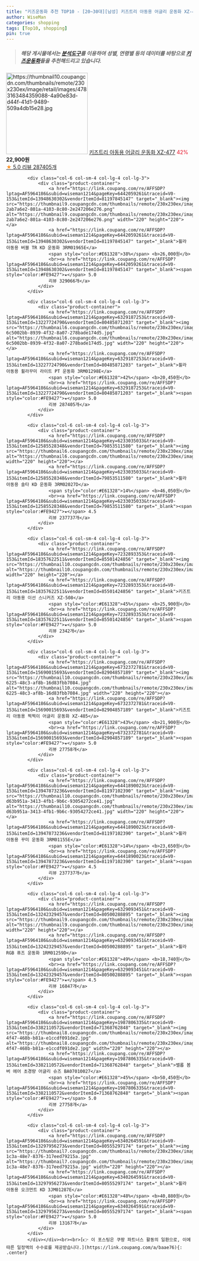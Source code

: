 ```yaml
---
title: "키즈운동화 추천 TOP10 - [20~30대][남성] 키즈트리 아동용 어글리 운동화 XZ-477"
author: WiseMan
categories: shopping
tags: [Top10, shopping]
pin: true
---
```


> ##### 해당 게시물에서는 [**분석도구**](https://itemscout.io/)를 이용하여 **성별**, **연령별** 등의 데이터를 바탕으로 [**키즈운동화**](https://link.coupang.com/a/baae76)들을 추천해드리고 있습니다.
<div class="container"><div class="row">
            <div class="col-6 col-sm-4 col-lg-4 col-lg-3">
                <div class="product-container">
                    <a href="https://link.coupang.com/re/AFFSDP?lptag=AF5964186&subid=wiseman1214&pageKey=6500775442&traceid=V0-153&itemId=14311000893&vendorItemId=81555693980" target="_blank"><img src="https://thumbnail10.coupangcdn.com/thumbnails/remote/230x230ex/image/retail/images/4783163484359088-4a90e83d-d44f-41d1-9489-509a4db15e28.jpg" alt="https://thumbnail10.coupangcdn.com/thumbnails/remote/230x230ex/image/retail/images/4783163484359088-4a90e83d-d44f-41d1-9489-509a4db15e28.jpg" width="220" height="220"></a>
                    <a href="https://link.coupang.com/re/AFFSDP?lptag=AF5964186&subid=wiseman1214&pageKey=6500775442&traceid=V0-153&itemId=14311000893&vendorItemId=81555693980" target="_blank">키즈트리 아동용 어글리 운동화 XZ-477</a>
                    <span style="color:#E61328">42%</span> <b>22,900원</b>
                    <br><a href="https://link.coupang.com/re/AFFSDP?lptag=AF5964186&subid=wiseman1214&pageKey=6500775442&traceid=V0-153&itemId=14311000893&vendorItemId=81555693980" target="_blank"><span style="color:#FE9427">★</span> 5.0
                    리뷰 287405개</a>
                </div>
            </div>
            
            <div class="col-6 col-sm-4 col-lg-4 col-lg-3">
                <div class="product-container">
                    <a href="https://link.coupang.com/re/AFFSDP?lptag=AF5964186&subid=wiseman1214&pageKey=6442059261&traceid=V0-153&itemId=13948630302&vendorItemId=81197845147" target="_blank"><img src="https://thumbnail9.coupangcdn.com/thumbnails/remote/230x230ex/image/retail/images/2855061708428133-2ab7a6e2-801a-4103-8c80-2e247206e276.png" alt="https://thumbnail9.coupangcdn.com/thumbnails/remote/230x230ex/image/retail/images/2855061708428133-2ab7a6e2-801a-4103-8c80-2e247206e276.png" width="220" height="220"></a>
                    <a href="https://link.coupang.com/re/AFFSDP?lptag=AF5964186&subid=wiseman1214&pageKey=6442059261&traceid=V0-153&itemId=13948630302&vendorItemId=81197845147" target="_blank">휠라 아동용 버블 TR KD 운동화 3RM01965E</a>
                    <span style="color:#E61328">38%</span> <b>26,000원</b>
                    <br><a href="https://link.coupang.com/re/AFFSDP?lptag=AF5964186&subid=wiseman1214&pageKey=6442059261&traceid=V0-153&itemId=13948630302&vendorItemId=81197845147" target="_blank"><span style="color:#FE9427">★</span> 5.0
                    리뷰 329066개</a>
                </div>
            </div>
            
            <div class="col-6 col-sm-4 col-lg-4 col-lg-3">
                <div class="product-container">
                    <a href="https://link.coupang.com/re/AFFSDP?lptag=AF5964186&subid=wiseman1214&pageKey=6329187253&traceid=V0-153&itemId=13227724790&vendorItemId=80485871203" target="_blank"><img src="https://thumbnail6.coupangcdn.com/thumbnails/remote/230x230ex/image/retail/images/455720792998069-6c5002bb-8939-4f32-8a07-278bade174d5.jpg" alt="https://thumbnail6.coupangcdn.com/thumbnails/remote/230x230ex/image/retail/images/455720792998069-6c5002bb-8939-4f32-8a07-278bade174d5.jpg" width="220" height="220"></a>
                    <a href="https://link.coupang.com/re/AFFSDP?lptag=AF5964186&subid=wiseman1214&pageKey=6329187253&traceid=V0-153&itemId=13227724790&vendorItemId=80485871203" target="_blank">휠라 아동용 휠라꾸미 라이트 PT 운동화 3RM01298E</a>
                    <span style="color:#E61328">42%</span> <b>20,450원</b>
                    <br><a href="https://link.coupang.com/re/AFFSDP?lptag=AF5964186&subid=wiseman1214&pageKey=6329187253&traceid=V0-153&itemId=13227724790&vendorItemId=80485871203" target="_blank"><span style="color:#FE9427">★</span> 5.0
                    리뷰 287405개</a>
                </div>
            </div>
            
            <div class="col-6 col-sm-4 col-lg-4 col-lg-3">
                <div class="product-container">
                    <a href="https://link.coupang.com/re/AFFSDP?lptag=AF5964186&subid=wiseman1214&pageKey=6233035033&traceid=V0-153&itemId=12585528348&vendorItemId=79853511580" target="_blank"><img src="https://thumbnail6.coupangcdn.com/thumbnails/remote/230x230ex/image/rs_quotation_api/iobdn98i/2f89b9dadce84341b8a1cfa9e5a6072f.jpg" alt="https://thumbnail6.coupangcdn.com/thumbnails/remote/230x230ex/image/rs_quotation_api/iobdn98i/2f89b9dadce84341b8a1cfa9e5a6072f.jpg" width="220" height="220"></a>
                    <a href="https://link.coupang.com/re/AFFSDP?lptag=AF5964186&subid=wiseman1214&pageKey=6233035033&traceid=V0-153&itemId=12585528348&vendorItemId=79853511580" target="_blank">휠라 아동용 솔타 KD 운동화 3RM02027D</a>
                    <span style="color:#E61328">14%</span> <b>46,050원</b>
                    <br><a href="https://link.coupang.com/re/AFFSDP?lptag=AF5964186&subid=wiseman1214&pageKey=6233035033&traceid=V0-153&itemId=12585528348&vendorItemId=79853511580" target="_blank"><span style="color:#FE9427">★</span> 4.5
                    리뷰 237737개</a>
                </div>
            </div>
            
            <div class="col-6 col-sm-4 col-lg-4 col-lg-3">
                <div class="product-container">
                    <a href="https://link.coupang.com/re/AFFSDP?lptag=AF5964186&subid=wiseman1214&pageKey=7232893353&traceid=V0-153&itemId=18357622511&vendorItemId=85501424856" target="_blank"><img src="https://thumbnail10.coupangcdn.com/thumbnails/remote/230x230ex/image/rs_quotation_api/b1k7jj6g/64dd7ae488824a0b88e32b94b7ed1dbe.jpg" alt="https://thumbnail10.coupangcdn.com/thumbnails/remote/230x230ex/image/rs_quotation_api/b1k7jj6g/64dd7ae488824a0b88e32b94b7ed1dbe.jpg" width="220" height="220"></a>
                    <a href="https://link.coupang.com/re/AFFSDP?lptag=AF5964186&subid=wiseman1214&pageKey=7232893353&traceid=V0-153&itemId=18357622511&vendorItemId=85501424856" target="_blank">키즈트리 아동용 이선 스니커즈 XZ-508</a>
                    <span style="color:#E61328">45%</span> <b>25,900원</b>
                    <br><a href="https://link.coupang.com/re/AFFSDP?lptag=AF5964186&subid=wiseman1214&pageKey=7232893353&traceid=V0-153&itemId=18357622511&vendorItemId=85501424856" target="_blank"><span style="color:#FE9427">★</span> 5.0
                    리뷰 2342개</a>
                </div>
            </div>
            
            <div class="col-6 col-sm-4 col-lg-4 col-lg-3">
                <div class="product-container">
                    <a href="https://link.coupang.com/re/AFFSDP?lptag=AF5964186&subid=wiseman1214&pageKey=6732372781&traceid=V0-153&itemId=15690015693&vendorItemId=82904857189" target="_blank"><img src="https://thumbnail10.coupangcdn.com/thumbnails/remote/230x230ex/image/retail/images/2022/08/25/18/0/55059ee2-6225-48c3-af8b-16d83fbb7084.jpg" alt="https://thumbnail10.coupangcdn.com/thumbnails/remote/230x230ex/image/retail/images/2022/08/25/18/0/55059ee2-6225-48c3-af8b-16d83fbb7084.jpg" width="220" height="220"></a>
                    <a href="https://link.coupang.com/re/AFFSDP?lptag=AF5964186&subid=wiseman1214&pageKey=6732372781&traceid=V0-153&itemId=15690015693&vendorItemId=82904857189" target="_blank">키즈트리 아동용 찍찍이 어글리 운동화 XZ-485</a>
                    <span style="color:#E61328">43%</span> <b>21,900원</b>
                    <br><a href="https://link.coupang.com/re/AFFSDP?lptag=AF5964186&subid=wiseman1214&pageKey=6732372781&traceid=V0-153&itemId=15690015693&vendorItemId=82904857189" target="_blank"><span style="color:#FE9427">★</span> 5.0
                    리뷰 27758개</a>
                </div>
            </div>
            
            <div class="col-6 col-sm-4 col-lg-4 col-lg-3">
                <div class="product-container">
                    <a href="https://link.coupang.com/re/AFFSDP?lptag=AF5964186&subid=wiseman1214&pageKey=6441890023&traceid=V0-153&itemId=13947873236&vendorItemId=81197102390" target="_blank"><img src="https://thumbnail10.coupangcdn.com/thumbnails/remote/230x230ex/image/retail/images/4184062120718174-d63b951a-3413-4fb1-9b6c-93054272ce41.jpg" alt="https://thumbnail10.coupangcdn.com/thumbnails/remote/230x230ex/image/retail/images/4184062120718174-d63b951a-3413-4fb1-9b6c-93054272ce41.jpg" width="220" height="220"></a>
                    <a href="https://link.coupang.com/re/AFFSDP?lptag=AF5964186&subid=wiseman1214&pageKey=6441890023&traceid=V0-153&itemId=13947873236&vendorItemId=81197102390" target="_blank">휠라 아동용 꾸미 운동화 3RM01155E</a>
                    <span style="color:#E61328">14%</span> <b>23,650원</b>
                    <br><a href="https://link.coupang.com/re/AFFSDP?lptag=AF5964186&subid=wiseman1214&pageKey=6441890023&traceid=V0-153&itemId=13947873236&vendorItemId=81197102390" target="_blank"><span style="color:#FE9427">★</span> 4.5
                    리뷰 237737개</a>
                </div>
            </div>
            
            <div class="col-6 col-sm-4 col-lg-4 col-lg-3">
                <div class="product-container">
                    <a href="https://link.coupang.com/re/AFFSDP?lptag=AF5964186&subid=wiseman1214&pageKey=6329093451&traceid=V0-153&itemId=13242329457&vendorItemId=80500288895" target="_blank"><img src="https://thumbnail9.coupangcdn.com/thumbnails/remote/230x230ex/image/rs_quotation_api/czkiwvhi/33193feed28e474886df9a8fd6d9bf14.jpg" alt="https://thumbnail9.coupangcdn.com/thumbnails/remote/230x230ex/image/rs_quotation_api/czkiwvhi/33193feed28e474886df9a8fd6d9bf14.jpg" width="220" height="220"></a>
                    <a href="https://link.coupang.com/re/AFFSDP?lptag=AF5964186&subid=wiseman1214&pageKey=6329093451&traceid=V0-153&itemId=13242329457&vendorItemId=80500288895" target="_blank">휠라 RGB 퓨즈 운동화 1RM01259D</a>
                    <span style="color:#E61328">49%</span> <b>18,740원</b>
                    <br><a href="https://link.coupang.com/re/AFFSDP?lptag=AF5964186&subid=wiseman1214&pageKey=6329093451&traceid=V0-153&itemId=13242329457&vendorItemId=80500288895" target="_blank"><span style="color:#FE9427">★</span> 4.5
                    리뷰 16847개</a>
                </div>
            </div>
            
            <div class="col-6 col-sm-4 col-lg-4 col-lg-3">
                <div class="product-container">
                    <a href="https://link.coupang.com/re/AFFSDP?lptag=AF5964186&subid=wiseman1214&pageKey=1987806335&traceid=V0-153&itemId=3382110572&vendorItemId=71368762848" target="_blank"><img src="https://thumbnail8.coupangcdn.com/thumbnails/remote/230x230ex/image/retail/images/2020/08/21/20/7/a36a5162-4f47-468b-b81a-e1ccdf091de2.jpg" alt="https://thumbnail8.coupangcdn.com/thumbnails/remote/230x230ex/image/retail/images/2020/08/21/20/7/a36a5162-4f47-468b-b81a-e1ccdf091de2.jpg" width="220" height="220"></a>
                    <a href="https://link.coupang.com/re/AFFSDP?lptag=AF5964186&subid=wiseman1214&pageKey=1987806335&traceid=V0-153&itemId=3382110572&vendorItemId=71368762848" target="_blank">밸롭 봄버 에어 초경량 어글리 슈즈 BA07010027</a>
                    <span style="color:#E61328">45%</span> <b>50,450원</b>
                    <br><a href="https://link.coupang.com/re/AFFSDP?lptag=AF5964186&subid=wiseman1214&pageKey=1987806335&traceid=V0-153&itemId=3382110572&vendorItemId=71368762848" target="_blank"><span style="color:#FE9427">★</span> 5.0
                    리뷰 27758개</a>
                </div>
            </div>
            
            <div class="col-6 col-sm-4 col-lg-4 col-lg-3">
                <div class="product-container">
                    <a href="https://link.coupang.com/re/AFFSDP?lptag=AF5964186&subid=wiseman1214&pageKey=6340264591&traceid=V0-153&itemId=13297956273&vendorItemId=80555297174" target="_blank"><img src="https://thumbnail7.coupangcdn.com/thumbnails/remote/230x230ex/image/retail/images/2022/02/14/15/8/6c9992f0-1c3a-48e7-8376-317eed79215a.jpg" alt="https://thumbnail7.coupangcdn.com/thumbnails/remote/230x230ex/image/retail/images/2022/02/14/15/8/6c9992f0-1c3a-48e7-8376-317eed79215a.jpg" width="220" height="220"></a>
                    <a href="https://link.coupang.com/re/AFFSDP?lptag=AF5964186&subid=wiseman1214&pageKey=6340264591&traceid=V0-153&itemId=13297956273&vendorItemId=80555297174" target="_blank">휠라 아동용 오크먼트 KD 3JM01287E</a>
                    <span style="color:#E61328">48%</span> <b>40,880원</b>
                    <br><a href="https://link.coupang.com/re/AFFSDP?lptag=AF5964186&subid=wiseman1214&pageKey=6340264591&traceid=V0-153&itemId=13297956273&vendorItemId=80555297174" target="_blank"><span style="color:#FE9427">★</span> 5.0
                    리뷰 13167개</a>
                </div>
            </div>
            </div></div><br><br>[👉 이 포스팅은 쿠팡 파트너스 활동의 일환으로, 이에 따른 일정액의 수수료를 제공받습니다.](https://link.coupang.com/a/baae76){: .center}